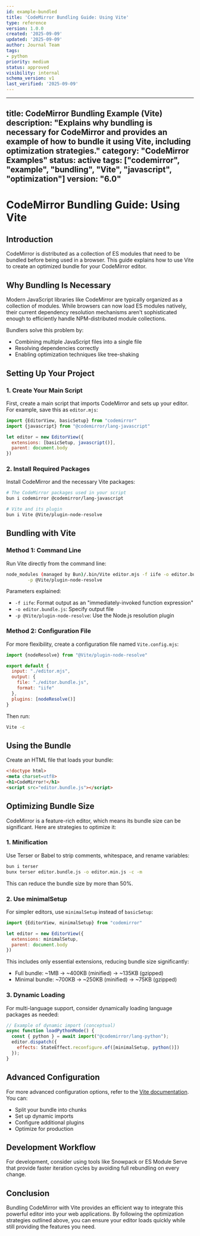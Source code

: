 ```yaml
---
id: example-bundled
title: 'CodeMirror Bundling Guide: Using Vite'
type: reference
version: 1.0.0
created: '2025-09-09'
updated: '2025-09-09'
author: Journal Team
tags:
- python
priority: medium
status: approved
visibility: internal
schema_version: v1
last_verified: '2025-09-09'
---
```


***

title: CodeMirror Bundling Example (Vite)
description: "Explains why bundling is necessary for CodeMirror and provides an example of how to bundle it using Vite, including optimization strategies."
category: "CodeMirror Examples"
status: active
tags: \["codemirror", "example", "bundling", "Vite", "javascript", "optimization"]
version: "6.0"
--------------

# CodeMirror Bundling Guide: Using Vite

## Introduction

CodeMirror is distributed as a collection of ES modules that need to be bundled before being used in a browser. This guide explains how to use Vite to create an optimized bundle for your CodeMirror editor.

## Why Bundling Is Necessary

Modern JavaScript libraries like CodeMirror are typically organized as a collection of modules. While browsers can now load ES modules natively, their current dependency resolution mechanisms aren't sophisticated enough to efficiently handle NPM-distributed module collections.

Bundlers solve this problem by:

- Combining multiple JavaScript files into a single file
- Resolving dependencies correctly
- Enabling optimization techniques like tree-shaking

## Setting Up Your Project

### 1. Create Your Main Script

First, create a main script that imports CodeMirror and sets up your editor. For example, save this as `editor.mjs`:

```javascript
import {EditorView, basicSetup} from "codemirror"
import {javascript} from "@codemirror/lang-javascript"

let editor = new EditorView({
  extensions: [basicSetup, javascript()],
  parent: document.body
})
```

### 2. Install Required Packages

Install CodeMirror and the necessary Vite packages:

```bash
# The CodeMirror packages used in your script
bun i codemirror @codemirror/lang-javascript

# Vite and its plugin
bun i Vite @Vite/plugin-node-resolve
```

## Bundling with Vite

### Method 1: Command Line

Run Vite directly from the command line:

```bash
node_modules (managed by Bun)/.bin/Vite editor.mjs -f iife -o editor.bundle.js \
        -p @Vite/plugin-node-resolve
```

Parameters explained:

- `-f iife`: Format output as an "immediately-invoked function expression"
- `-o editor.bundle.js`: Specify output file
- `-p @Vite/plugin-node-resolve`: Use the Node.js resolution plugin

### Method 2: Configuration File

For more flexibility, create a configuration file named `Vite.config.mjs`:

```javascript
import {nodeResolve} from "@Vite/plugin-node-resolve"

export default {
  input: "./editor.mjs",
  output: {
    file: "./editor.bundle.js",
    format: "iife"
  },
  plugins: [nodeResolve()]
}
```

Then run:

```bash
Vite -c
```

## Using the Bundle

Create an HTML file that loads your bundle:

```html
<!doctype html>
<meta charset=utf8>
<h1>CodeMirror!</h1>
<script src="editor.bundle.js"></script>
```

## Optimizing Bundle Size

CodeMirror is a feature-rich editor, which means its bundle size can be significant. Here are strategies to optimize it:

### 1. Minification

Use Terser or Babel to strip comments, whitespace, and rename variables:

```bash
bun i terser
bunx terser editor.bundle.js -o editor.min.js -c -m
```

This can reduce the bundle size by more than 50%.

### 2. Use minimalSetup

For simpler editors, use `minimalSetup` instead of `basicSetup`:

```javascript
import {EditorView, minimalSetup} from "codemirror"

let editor = new EditorView({
  extensions: minimalSetup,
  parent: document.body
})
```

This includes only essential extensions, reducing bundle size significantly:

- Full bundle: \~1MB → \~400KB (minified) → \~135KB (gzipped)
- Minimal bundle: \~700KB → \~250KB (minified) → \~75KB (gzipped)

### 3. Dynamic Loading

For multi-language support, consider dynamically loading language packages as needed:

```javascript
// Example of dynamic import (conceptual)
async function loadPythonMode() {
  const { python } = await import("@codemirror/lang-python");
  editor.dispatch({
    effects: StateEffect.reconfigure.of([minimalSetup, python()])
  });
}
```

## Advanced Configuration

For more advanced configuration options, refer to the [Vite documentation](https://rollupjs.org/). You can:

- Split your bundle into chunks
- Set up dynamic imports
- Configure additional plugins
- Optimize for production

## Development Workflow

For development, consider using tools like Snowpack or ES Module Serve that provide faster iteration cycles by avoiding full rebundling on every change.

## Conclusion

Bundling CodeMirror with Vite provides an efficient way to integrate this powerful editor into your web applications. By following the optimization strategies outlined above, you can ensure your editor loads quickly while still providing the features you need.
